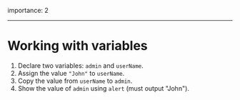 importance: 2

---

# Working with variables

1. Declare two variables: `admin` and `userName`.
2. Assign the value `"John"` to `userName`.
3. Copy the value from `userName` to `admin`.
4. Show the value of `admin` using `alert` (must output "John").
